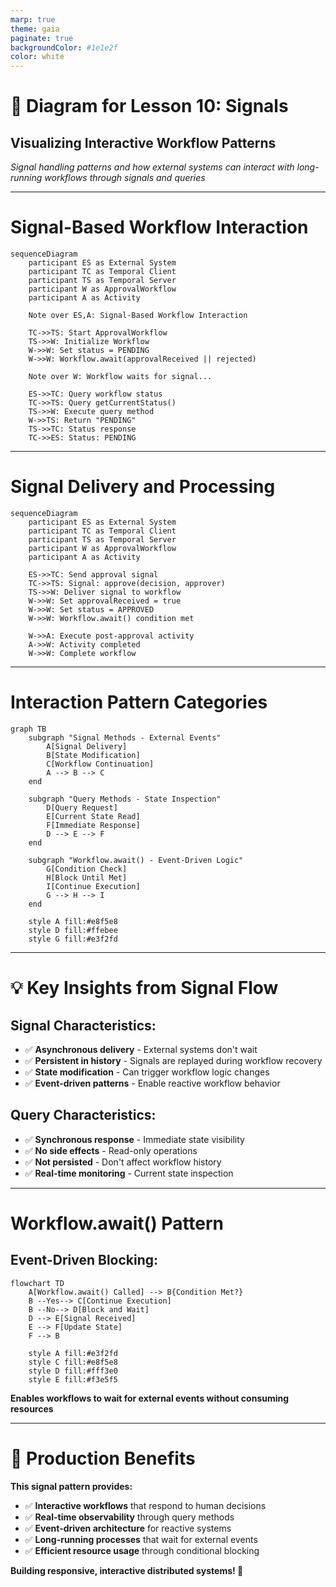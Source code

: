```yaml
---
marp: true
theme: gaia
paginate: true
backgroundColor: #1e1e2f
color: white
---
```


# 📜 Diagram for Lesson 10: Signals

## Visualizing Interactive Workflow Patterns

*Signal handling patterns and how external systems can interact with long-running workflows through signals and queries*

---

# Signal-Based Workflow Interaction

```mermaid
sequenceDiagram
    participant ES as External System
    participant TC as Temporal Client
    participant TS as Temporal Server
    participant W as ApprovalWorkflow
    participant A as Activity
    
    Note over ES,A: Signal-Based Workflow Interaction
    
    TC->>TS: Start ApprovalWorkflow
    TS->>W: Initialize Workflow
    W->>W: Set status = PENDING
    W->>W: Workflow.await(approvalReceived || rejected)
    
    Note over W: Workflow waits for signal...
    
    ES->>TC: Query workflow status
    TC->>TS: Query getCurrentStatus()
    TS->>W: Execute query method
    W->>TS: Return "PENDING"
    TS->>TC: Status response
    TC->>ES: Status: PENDING
```

---

# Signal Delivery and Processing

```mermaid
sequenceDiagram
    participant ES as External System
    participant TC as Temporal Client
    participant TS as Temporal Server
    participant W as ApprovalWorkflow
    participant A as Activity
    
    ES->>TC: Send approval signal
    TC->>TS: Signal: approve(decision, approver)
    TS->>W: Deliver signal to workflow
    W->>W: Set approvalReceived = true
    W->>W: Set status = APPROVED
    W->>W: Workflow.await() condition met
    
    W->>A: Execute post-approval activity
    A->>W: Activity completed
    W->>W: Complete workflow
```

---

# Interaction Pattern Categories

```mermaid
graph TB
    subgraph "Signal Methods - External Events"
        A[Signal Delivery]
        B[State Modification]
        C[Workflow Continuation]
        A --> B --> C
    end
    
    subgraph "Query Methods - State Inspection"
        D[Query Request]
        E[Current State Read]
        F[Immediate Response]
        D --> E --> F
    end
    
    subgraph "Workflow.await() - Event-Driven Logic"
        G[Condition Check]
        H[Block Until Met]
        I[Continue Execution]
        G --> H --> I
    end
    
    style A fill:#e8f5e8
    style D fill:#ffebee
    style G fill:#e3f2fd
```

---

# 💡 Key Insights from Signal Flow

## **Signal Characteristics:**

- ✅ **Asynchronous delivery** - External systems don't wait
- ✅ **Persistent in history** - Signals are replayed during workflow recovery
- ✅ **State modification** - Can trigger workflow logic changes
- ✅ **Event-driven patterns** - Enable reactive workflow behavior

## **Query Characteristics:**

- ✅ **Synchronous response** - Immediate state visibility
- ✅ **No side effects** - Read-only operations
- ✅ **Not persisted** - Don't affect workflow history
- ✅ **Real-time monitoring** - Current state inspection

---

# Workflow.await() Pattern

## **Event-Driven Blocking:**

```mermaid
flowchart TD
    A[Workflow.await() Called] --> B{Condition Met?}
    B --Yes--> C[Continue Execution]
    B --No--> D[Block and Wait]
    D --> E[Signal Received]
    E --> F[Update State]
    F --> B
    
    style A fill:#e3f2fd
    style C fill:#e8f5e8
    style D fill:#fff3e0
    style E fill:#f3e5f5
```

**Enables workflows to wait for external events without consuming resources**

---

# 🚀 Production Benefits

**This signal pattern provides:**

- ✅ **Interactive workflows** that respond to human decisions
- ✅ **Real-time observability** through query methods
- ✅ **Event-driven architecture** for reactive systems
- ✅ **Long-running processes** that wait for external events
- ✅ **Efficient resource usage** through conditional blocking

**Building responsive, interactive distributed systems! 🎉** 